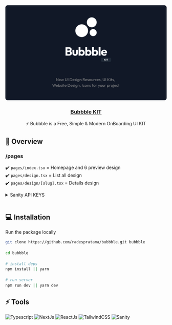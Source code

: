 <div align="center">
  <a href="https://bubbblekit.studio">
    <img src="https://github.com/radespratama/bubbble/blob/main/public/static/bubbble-banner.png">
    <h3 align="center">Bubbble KIT</h3>
  </a>
</div>
<p align="center">⚡ Bubbble is a Free, Simple & Modern OnBoarding UI KIT</p>

## 📌 Overview

### /pages

✔️ `pages/index.tsx` = Homepage and 6 preview design <br/>
✔️ `pages/design.tsx` = List all design <br/>
✔️ `pages/design/[slug].tsx` = Details design

<details>
  <summary>Sanity API KEYS</summary>

  1. Create a Sanity account <br>

  2. Create new project  <br>

  3. `npm install -g @sanity/cli && sanity init` <br>

  4. After you create new project, Go to your project, you will see the PROJECT ID at the top  <br>
   
  ![](https://dl.dropbox.com/s/lgdbm7mvohpq8qe/tutorial.png?dl=0)

  5. Put it into the environment variables according to `.env.example` and you're all set! <br>
</details>

<br />

## 💻 Installation

Run the package locally

```bash
git clone https://github.com/radespratama/bubbble.git bubbble

cd bubbble

# install deps
npm install || yarn

# run server
npm run dev || yarn dev

```


## ⚡ Tools

![Typescript](https://img.shields.io/badge/Typescript-355DAB?style=for-the-badge&logo=Typescript&logoColor=white)
![NextJs](https://img.shields.io/badge/NextJs-1F2937?style=for-the-badge&logo=next.js&logoColor=white)
![ReactJs](https://img.shields.io/badge/React-585455?style=for-the-badge&logo=react&logoColor=white)
![TailwindCSS](https://img.shields.io/badge/TailwindCSS-0284C7?style=for-the-badge&logo=tailwindcss&logoColor=white)
![Sanity](https://img.shields.io/badge/SANITY-FFA451?style=for-the-badge&logo=sanity&logoColor=white)

<br />